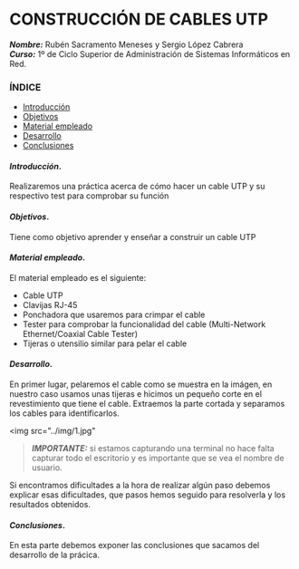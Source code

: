 # CONSTRUCCIÓN DE CABLES UTP
***Nombre:*** Rubén Sacramento Meneses y Sergio López Cabrera <br>
***Curso:*** 1º de Ciclo Superior de Administración de Sistemas Informáticos en Red.<br>

### ÍNDICE

+ [Introducción](#id1)
+ [Objetivos](#id2)
+ [Material empleado](#id3)
+ [Desarrollo](#id4)
+ [Conclusiones](#id5)


#### ***Introducción***. <a name="id1"></a>

Realizaremos una práctica acerca de cómo hacer un cable UTP y su respectivo test para comprobar su función

#### ***Objetivos***. <a name="id2"></a>

Tiene como objetivo aprender y enseñar a construir un cable UTP

#### ***Material empleado***. <a name="id3"></a>

El material empleado es el siguiente:
<ul>
  <li>Cable UTP</li>
  <li>Clavijas RJ-45</li>
  <li>Ponchadora que usaremos para crimpar el cable</li>
  <li>Tester para comprobar la funcionalidad del cable (Multi-Network Ethernet/Coaxial Cable Tester)</li>
  <li>Tijeras o utensilio similar para pelar el cable</li>
</ul>

#### ***Desarrollo***. <a name="id4"></a>

En primer lugar, pelaremos el cable como se muestra en la imágen, en nuestro caso usamos unas tijeras e hicimos un pequeño corte en el revestimiento que tiene el cable. Extraemos la parte cortada y separamos los cables para identificarlos. <br>

<img src="../img/1.jpg"

> ***IMPORTANTE:*** si estamos capturando una terminal no hace falta capturar todo el escritorio y es importante que se vea el nombre de usuario.

Si encontramos dificultades a la hora de realizar algún paso debemos explicar esas dificultades, que pasos hemos seguido para resolverla y los resultados obtenidos.

#### ***Conclusiones***. <a name="id5"></a>

En esta parte debemos exponer las conclusiones que sacamos del desarrollo de la prácica.
